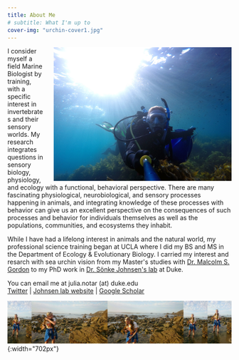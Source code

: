 ```yaml
---
title: About Me
# subtitle: What I'm up to
cover-img: "urchin-cover1.jpg"
---
```


<img style="float: right; padding-left: 20px;" width="400" src="/photography_page/scuba_selfie.JPG">

I consider myself a field Marine Biologist by training, with a specific interest in invertebrates and their sensory worlds. My research integrates questions in sensory biology, physiology, and ecology with a functional, behavioral perspective. There are many fascinating physiological, neurobiological, and sensory processes happening in animals, and integrating knowledge of these processes with behavior can give us an excellent perspective on the consequences of such processes and behavior for individuals themselves as well as the populations, communities, and ecosystems they inhabit.

While I have had a lifelong interest in animals and the natural world, my professional science training began at UCLA where I did my BS and MS in the Department of Ecology & Evolutionary Biology. I carried my interest and resarch with sea urchin vision from my Master's studies with [Dr. Malcolm S. Gordon](https://www.eeb.ucla.edu/indivfaculty/?faculty=Gordon) to my PhD work in [Dr. Sönke Johnsen's lab](https://opticsoflife.org) at Duke.

You can email me at julia.notar (at) duke.edu <br>
[Twitter](https://twitter.com/indy_sea) |
[Johnsen lab website](https://opticsoflife.org/people/julia.html) |
[Google Scholar](https://scholar.google.com/citations?user=eQlRnmEAAAAJ&hl=en&oi=ao)

![collage](collage.jpg){:width="702px"}
